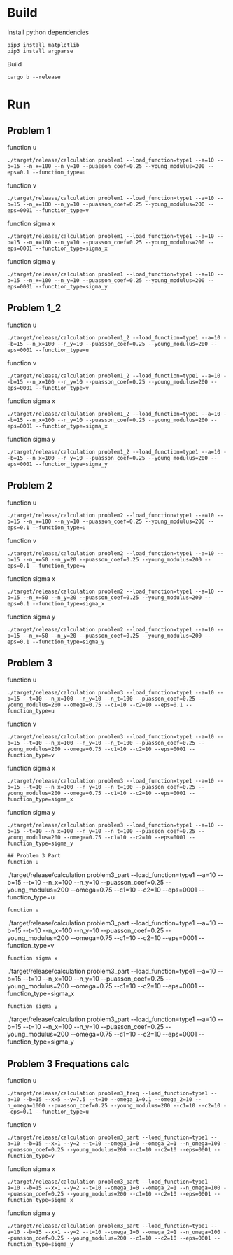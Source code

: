# Build
Install python dependencies
```
pip3 install matplotlib
pip3 install argparse
```
Build
```
cargo b --release
```

# Run
## Problem 1
function u
```
./target/release/calculation problem1 --load_function=type1 --a=10 --b=15 --n_x=100 --n_y=10 --puasson_coef=0.25 --young_modulus=200 --eps=0.1 --function_type=u
```
function v
```
./target/release/calculation problem1 --load_function=type1 --a=10 --b=15 --n_x=100 --n_y=10 --puasson_coef=0.25 --young_modulus=200 --eps=0001 --function_type=v
```
function sigma x
```
./target/release/calculation problem1 --load_function=type1 --a=10 --b=15 --n_x=100 --n_y=10 --puasson_coef=0.25 --young_modulus=200 --eps=0001 --function_type=sigma_x
```
function sigma y
```
./target/release/calculation problem1 --load_function=type1 --a=10 --b=15 --n_x=100 --n_y=10 --puasson_coef=0.25 --young_modulus=200 --eps=0001 --function_type=sigma_y
```
## Problem 1_2
function u
```
./target/release/calculation problem1_2 --load_function=type1 --a=10 --b=15 --n_x=100 --n_y=10 --puasson_coef=0.25 --young_modulus=200 --eps=0001 --function_type=u
```
function v
```
./target/release/calculation problem1_2 --load_function=type1 --a=10 --b=15 --n_x=100 --n_y=10 --puasson_coef=0.25 --young_modulus=200 --eps=0001 --function_type=v
```
function sigma x
```
./target/release/calculation problem1_2 --load_function=type1 --a=10 --b=15 --n_x=100 --n_y=10 --puasson_coef=0.25 --young_modulus=200 --eps=0001 --function_type=sigma_x
```
function sigma y
```
./target/release/calculation problem1_2 --load_function=type1 --a=10 --b=15 --n_x=100 --n_y=10 --puasson_coef=0.25 --young_modulus=200 --eps=0001 --function_type=sigma_y
```

## Problem 2
function u
```
./target/release/calculation problem2 --load_function=type1 --a=10 --b=15 --n_x=100 --n_y=10 --puasson_coef=0.25 --young_modulus=200 --eps=0.1 --function_type=u
```
function v
```
./target/release/calculation problem2 --load_function=type1 --a=10 --b=15 --n_x=50 --n_y=20 --puasson_coef=0.25 --young_modulus=200 --eps=0.1 --function_type=v
```
function sigma x
```
./target/release/calculation problem2 --load_function=type1 --a=10 --b=15 --n_x=50 --n_y=20 --puasson_coef=0.25 --young_modulus=200 --eps=0.1 --function_type=sigma_x
```
function sigma y
```
./target/release/calculation problem2 --load_function=type1 --a=10 --b=15 --n_x=50 --n_y=20 --puasson_coef=0.25 --young_modulus=200 --eps=0.1 --function_type=sigma_y
```

## Problem 3
function u
```
./target/release/calculation problem3 --load_function=type1 --a=10 --b=15 --t=10 --n_x=100 --n_y=10 --n_t=100 --puasson_coef=0.25 --young_modulus=200 --omega=0.75 --c1=10 --c2=10 --eps=0.1 --function_type=u
```
function v
```
./target/release/calculation problem3 --load_function=type1 --a=10 --b=15 --t=10 --n_x=100 --n_y=10 --n_t=100 --puasson_coef=0.25 --young_modulus=200 --omega=0.75 --c1=10 --c2=10 --eps=0001 --function_type=v
```
function sigma x
```
./target/release/calculation problem3 --load_function=type1 --a=10 --b=15 --t=10 --n_x=100 --n_y=10 --n_t=100 --puasson_coef=0.25 --young_modulus=200 --omega=0.75 --c1=10 --c2=10 --eps=0001 --function_type=sigma_x
```
function sigma y
```
./target/release/calculation problem3 --load_function=type1 --a=10 --b=15 --t=10 --n_x=100 --n_y=10 --n_t=100 --puasson_coef=0.25 --young_modulus=200 --omega=0.75 --c1=10 --c2=10 --eps=0001 --function_type=sigma_y

## Problem 3 Part
function u
```
./target/release/calculation problem3_part --load_function=type1 --a=10 --b=15 --t=10 --n_x=100 --n_y=10 --puasson_coef=0.25 --young_modulus=200 --omega=0.75 --c1=10 --c2=10 --eps=0001 --function_type=u
```
function v
```
./target/release/calculation problem3_part --load_function=type1 --a=10 --b=15 --t=10 --n_x=100 --n_y=10 --puasson_coef=0.25 --young_modulus=200 --omega=0.75 --c1=10 --c2=10 --eps=0001 --function_type=v
```
function sigma x
```
./target/release/calculation problem3_part --load_function=type1 --a=10 --b=15 --t=10 --n_x=100 --n_y=10 --puasson_coef=0.25 --young_modulus=200 --omega=0.75 --c1=10 --c2=10 --eps=0001 --function_type=sigma_x
```
function sigma y
```
./target/release/calculation problem3_part --load_function=type1 --a=10 --b=15 --t=10 --n_x=100 --n_y=10 --puasson_coef=0.25 --young_modulus=200 --omega=0.75 --c1=10 --c2=10 --eps=0001 --function_type=sigma_y

## Problem 3 Frequations calc
function u
```
./target/release/calculation problem3_freq --load_function=type1 --a=10 --b=15 --x=5 --y=7.5 --t=10 --omega_1=0.1 --omega_2=10 --n_omega=1000 --puasson_coef=0.25 --young_modulus=200 --c1=10 --c2=10 --eps=0.1 --function_type=u
```
function v
```
./target/release/calculation problem3_part --load_function=type1 --a=10 --b=15 --x=1 --y=2 --t=10 --omega_1=0 --omega_2=1 --n_omega=100 --puasson_coef=0.25 --young_modulus=200 --c1=10 --c2=10 --eps=0001 --function_type=v
```
function sigma x
```
./target/release/calculation problem3_part --load_function=type1 --a=10 --b=15 --x=1 --y=2 --t=10 --omega_1=0 --omega_2=1 --n_omega=100 --puasson_coef=0.25 --young_modulus=200 --c1=10 --c2=10 --eps=0001 --function_type=sigma_x
```
function sigma y
```
./target/release/calculation problem3_part --load_function=type1 --a=10 --b=15 --x=1 --y=2 --t=10 --omega_1=0 --omega_2=1 --n_omega=100 --puasson_coef=0.25 --young_modulus=200 --c1=10 --c2=10 --eps=0001 --function_type=sigma_y